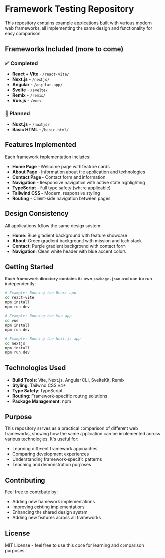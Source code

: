 # Framework Testing Repository

This repository contains example applications built with various modern web frameworks, all implementing the same design and functionality for easy comparison.

## Frameworks Included (more to come)

### ✅ Completed
- **React + Vite** - `/react-vite/`
- **Next.js** - `/nextjs/` 
- **Angular** - `/angular-app/`
- **Svelte** - `/svelte/`
- **Remix** - `/remix/`
- **Vue.js** - `/vue/`

### 🚧 Planned
- **Nuxt.js** - `/nuxtjs/`
- **Basic HTML** - `/basic-html/`

## Features Implemented

Each framework implementation includes:

- **Home Page** - Welcome page with feature cards
- **About Page** - Information about the application and technologies
- **Contact Page** - Contact form and information
- **Navigation** - Responsive navigation with active state highlighting
- **TypeScript** - Full type safety (where applicable)
- **Tailwind CSS** - Modern, responsive styling
- **Routing** - Client-side navigation between pages

## Design Consistency

All applications follow the same design system:
- **Home**: Blue gradient background with feature showcase
- **About**: Green gradient background with mission and tech stack
- **Contact**: Purple gradient background with contact form
- **Navigation**: Clean white header with blue accent colors

## Getting Started

Each framework directory contains its own `package.json` and can be run independently:

```bash
# Example: Running the React app
cd react-vite
npm install
npm run dev

# Example: Running the Vue app  
cd vue
npm install
npm run dev

# Example: Running the Next.js app
cd nextjs
npm install
npm run dev
```

## Technologies Used

- **Build Tools**: Vite, Next.js, Angular CLI, SvelteKit, Remix
- **Styling**: Tailwind CSS v4+
- **Type Safety**: TypeScript
- **Routing**: Framework-specific routing solutions
- **Package Management**: npm

## Purpose

This repository serves as a practical comparison of different web frameworks, showing how the same application can be implemented across various technologies. It's useful for:

- Learning different framework approaches
- Comparing development experiences
- Understanding framework-specific patterns
- Teaching and demonstration purposes

## Contributing

Feel free to contribute by:
- Adding new framework implementations
- Improving existing implementations
- Enhancing the shared design system
- Adding new features across all frameworks

## License

MIT License - feel free to use this code for learning and comparison purposes. 